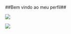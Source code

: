 ##Bem vindo ao meu perfil##



![](https://media.tenor.com/MQCDOGVNWAcAAAAj/jujutsu-kaisen-geto-suguru-stairs.gif)

![](https://media.tenor.com/ZvCOL44xDQIAAAAi/nezuko-kny.gif)
